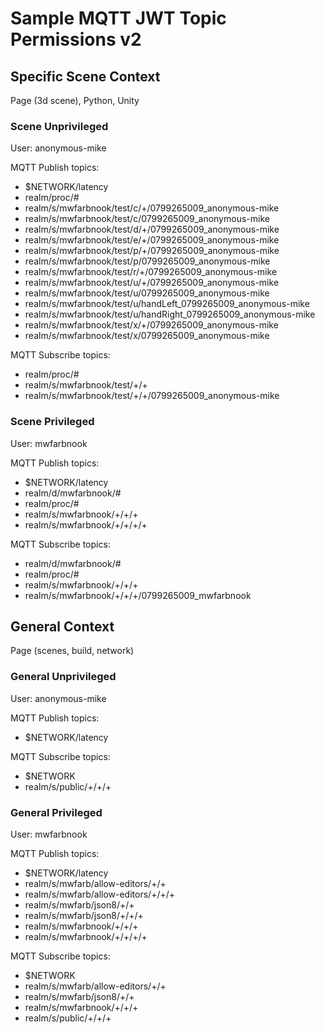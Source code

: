 # Sample MQTT JWT Topic Permissions v2

## Specific Scene Context
Page (3d scene), Python, Unity

### Scene Unprivileged

User: anonymous-mike

MQTT Publish topics:
- $NETWORK/latency
- realm/proc/#
- realm/s/mwfarbnook/test/c/+/0799265009_anonymous-mike
- realm/s/mwfarbnook/test/c/0799265009_anonymous-mike
- realm/s/mwfarbnook/test/d/+/0799265009_anonymous-mike
- realm/s/mwfarbnook/test/e/+/0799265009_anonymous-mike
- realm/s/mwfarbnook/test/p/+/0799265009_anonymous-mike
- realm/s/mwfarbnook/test/p/0799265009_anonymous-mike
- realm/s/mwfarbnook/test/r/+/0799265009_anonymous-mike
- realm/s/mwfarbnook/test/u/+/0799265009_anonymous-mike
- realm/s/mwfarbnook/test/u/0799265009_anonymous-mike
- realm/s/mwfarbnook/test/u/handLeft_0799265009_anonymous-mike
- realm/s/mwfarbnook/test/u/handRight_0799265009_anonymous-mike
- realm/s/mwfarbnook/test/x/+/0799265009_anonymous-mike
- realm/s/mwfarbnook/test/x/0799265009_anonymous-mike

MQTT Subscribe topics:
- realm/proc/#
- realm/s/mwfarbnook/test/+/+
- realm/s/mwfarbnook/test/+/+/0799265009_anonymous-mike

### Scene Privileged

User: mwfarbnook

MQTT Publish topics:
- $NETWORK/latency
- realm/d/mwfarbnook/#
- realm/proc/#
- realm/s/mwfarbnook/+/+/+
- realm/s/mwfarbnook/+/+/+/+

MQTT Subscribe topics:
- realm/d/mwfarbnook/#
- realm/proc/#
- realm/s/mwfarbnook/+/+/+
- realm/s/mwfarbnook/+/+/+/0799265009_mwfarbnook

## General Context
Page (scenes, build, network)

### General Unprivileged

User: anonymous-mike

MQTT Publish topics:
- $NETWORK/latency

MQTT Subscribe topics:
- $NETWORK
- realm/s/public/+/+/+

### General Privileged

User: mwfarbnook

MQTT Publish topics:
- $NETWORK/latency
- realm/s/mwfarb/allow-editors/+/+
- realm/s/mwfarb/allow-editors/+/+/+
- realm/s/mwfarb/json8/+/+
- realm/s/mwfarb/json8/+/+/+
- realm/s/mwfarbnook/+/+/+
- realm/s/mwfarbnook/+/+/+/+

MQTT Subscribe topics:
- $NETWORK
- realm/s/mwfarb/allow-editors/+/+
- realm/s/mwfarb/json8/+/+
- realm/s/mwfarbnook/+/+/+
- realm/s/public/+/+/+
